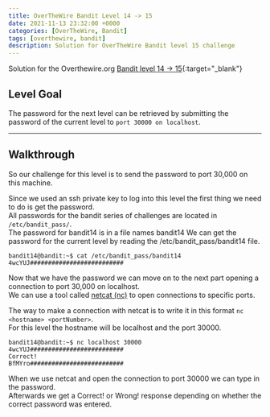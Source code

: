 ```yaml
---
title: OverTheWire Bandit Level 14 -> 15
date: 2021-11-13 23:32:00 +0000
categories: [OverTheWire, Bandit]
tags: [overthewire, bandit]
description: Solution for OverTheWire Bandit level 15 challenge
---
```


Solution for the Overthewire.org [Bandit level 14 -> 15](https://overthewire.org/wargames/bandit/bandit15.html){:target="\_blank"}

## Level Goal

The password for the next level can be retrieved by submitting the password of the current level to `port 30000 on localhost`.

---

## Walkthrough

So our challenge for this level is to send the password to port 30,000 on this machine.

Since we used an ssh private key to log into this level the first thing we need to do is get the password.  
All passwords for the bandit series of challenges are located in `/etc/bandit_pass/`.  
The password for bandit14 is in a file names bandit14
We can get the password for the current level by reading the /etc/bandit_pass/bandit14 file.  

```console
bandit14@bandit:~$ cat /etc/bandit_pass/bandit14
4wcYUJ##########################
```

Now that we have the password we can move on to the next part opening a connection to port 30,000 on localhost.  
We can use a tool called [netcat (nc)](https://linux.die.net/man/1/nc) to open connections to specific ports.

The way to make a connection with netcat is to write it in this format `nc <hostname> <portNumber>`.  
For this level the hostname will be localhost and the port 30000.  

```console
bandit14@bandit:~$ nc localhost 30000 
4wcYUJ##########################
Correct!
BfMYro##########################
```

When we use netcat and open the connection to port 30000 we can type in the password.  
Afterwards we get a Correct! or Wrong! response depending on whether the correct password was entered.  
